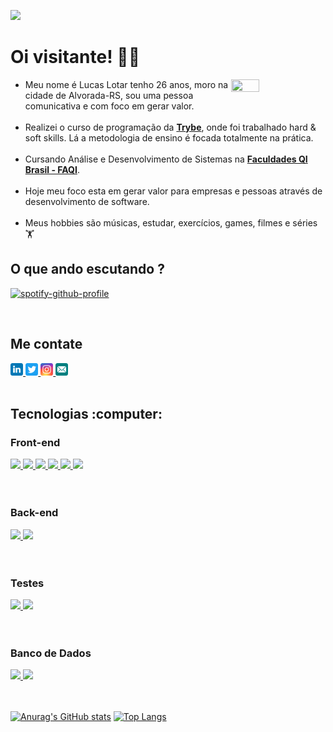 ![](https://komarev.com/ghpvc/?username=Lotar-lucas)
<main>
  <h1>Oi visitante! 👨‍💻</h1>
  <section>
    <img src="https://media.giphy.com/media/N4h9A9o5TcWmjdQZVJ/giphy.gif" align="right" width="30%" height="30%"/>
    <ul align="left">
      <li>Meu nome é Lucas Lotar tenho 26 anos, moro na cidade de Alvorada-RS, sou uma pessoa comunicativa e com foco em gerar valor.</li>
      <br>
      <li>Realizei o curso de programação da <strong><a href="https://www.betrybe.com/">Trybe</a></strong>, onde foi trabalhado hard & soft skills. Lá a metodologia de ensino é focada totalmente na prática.</li>
      <br>
      <li>Cursando Análise e Desenvolvimento de Sistemas na <strong><a href="https://qi.edu.br/">Faculdades QI Brasil - FAQI</a></strong>.</li>
      <br>
      <li>Hoje meu foco esta em gerar valor para empresas e pessoas através de desenvolvimento de software. </li>
      <br>
      <li>Meus hobbies são músicas, estudar, exercícios, games, filmes e séries 🏋️</li>
    </ul>
  </section>
  <section>
    <h2>O que ando escutando ? </h2>
  </section>
  
  [![spotify-github-profile](https://spotify-github-profile.vercel.app/api/view?uid=12177144125&cover_image=true&theme=natemoo-re)](https://spotify-github-profile.vercel.app/api/view?uid=12177144125&redirect=true)
  
  <br>
  <h2>Me contate</h2>
  <div align="left">
  <span  >
    <a href="https://www.linkedin.com/in/lucaslotar/" >
      <img src="https://raw.githubusercontent.com/edent/SuperTinyIcons/bed6907f8e4f5cb5bb21299b9070f4d7c51098c0/images/svg/linkedin.svg" width="4%" />
    </a>
  </span>
  <span>
    <a href="https://twitter.com/LLotar" >
      <img src="https://raw.githubusercontent.com/edent/SuperTinyIcons/bed6907f8e4f5cb5bb21299b9070f4d7c51098c0/images/svg/twitter.svg" width="4%"/>
    </a>
  </span>
  <span>
    <a href="https://www.instagram.com/l_lotar/?hl=pt-br" >
      <img src="https://raw.githubusercontent.com/edent/SuperTinyIcons/bed6907f8e4f5cb5bb21299b9070f4d7c51098c0/images/svg/instagram.svg" width="4%"/>
      </a>
  </span>
  <span>
    <a href="mailto:amaral.lucas.lotar@gmail.com?subject=Contato%20realizado%20pelo%20github">
      <img src="https://raw.githubusercontent.com/edent/SuperTinyIcons/bed6907f8e4f5cb5bb21299b9070f4d7c51098c0/images/svg/email.svg" width="4%" />
      </a>
    </span>
    <br>
    <br>
    
 <div align="left">
   <h2 align="left"> Tecnologias :computer:  </h2>
   
   
   <h3>Front-end </h3>
    <a href="https://developer.mozilla.org/pt-BR/docs/Web/JavaScript"> 
          <img src="https://upload.wikimedia.org/wikipedia/commons/thumb/9/99/Unofficial_JavaScript_logo_2.svg/480px-Unofficial_JavaScript_logo_2.svg.png" width="4.5%" />
    </a>
   
   <a href="https://vuejs.org/"> 
      <img src="https://www.vectorlogo.zone/logos/vuejs/vuejs-ar21.png" width="8%" />
   </a>
   
   <a href="https://vuetifyjs.com/en/"> 
      <img src="https://encrypted-tbn0.gstatic.com/images?q=tbn:ANd9GcTwCCBONBv_NQYQdtgFiKF57L-GLn0-cxh1uaekgmhryBEElOI_v_4d2vNySiwXaar99hw&usqp=CAU" width="8%" />
   </a>
   
   
   
    
   <a href="https://pt-br.reactjs.org/" > 
      <img src="https://upload.wikimedia.org/wikipedia/commons/thumb/a/a7/React-icon.svg/1280px-React-icon.svg.png" width="6%" />
   </a>
   
   <a href="https://redux.js.org/"> 
      <img src="https://redux.js.org/img/redux-logo-landscape.png" width="9%" />
   </a>
   
   <a href="https://pt-br.reactjs.org/docs/hooks-intro.html"> 
      <img src="https://miro.medium.com/max/992/1*vNxRoIvGAIXuArDaSRYjLw.png" width="10%" />
   </a>
   
   <br>
   <br>
   <br>
   
   <h3>Back-end </h3>
    <a href="https://nodejs.org/en/"> 
        <img src="https://nodejs.org/static/images/logos/nodejs-new-pantone-black.svg" width="8%"/>
    </a>

   <a href="https://expressjs.com/"> 
      <img src="https://expressjs.com/images/express-facebook-share.png" width="12.5%"/>
   </a>
   
   
   <br>
   <br>
   <br>
   <h3>Testes </h3>
    <a href="https://jestjs.io/"> 
        <img src="https://seeklogo.com/images/J/jest-logo-F9901EBBF7-seeklogo.com.png" width="4%" />
    </a>

   <a href="https://testing-library.com/docs/react-testing-library/intro"> 
      <img src="https://smartgermz.com/static/media/react-testing-library.79395fc5.png" width="5%" />
   </a>

   <br>
   <br>
   <br>
   <h3>Banco de Dados </h3>
    <a href="https://www.mongodb.com/pt-br"> 
        <img src="https://1000logos.net/wp-content/uploads/2020/08/MongoDB-Logo.png" width="9%"/>
    </a>
    <a href="https://www.mysql.com/"> 
        <img src="https://toppng.com/uploads/preview/mysql-logo-vector-free-download-11573934106vmvysk1ovw.png" width="4%"/>
    </a>
   
 </div>

  <br><br>
  [![Anurag's GitHub stats](https://github-readme-stats.vercel.app/api?username=Lotar-lucas&count_private=true&show_icons=true&layout=compact)](https://github.com/anuraghazra/github-readme-stats)
    [![Top Langs](https://github-readme-stats.vercel.app/api/top-langs/?username=Lotar-lucas&hide=html)](https://github.com/anuraghazra/github-readme-stats)
</main>


